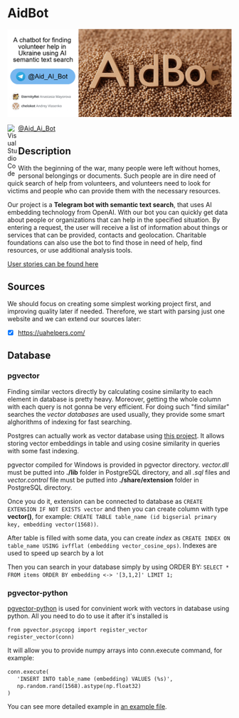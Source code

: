 # AidBot
![A chatbot for finding volunteer help using semantic text search](./assets/aidbot.gif)


[<img align="left" alt="Visual Studio Code" width="24px" src="https://upload.wikimedia.org/wikipedia/commons/thumb/8/82/Telegram_logo.svg/2048px-Telegram_logo.svg.png" /> @Aid_Ai_Bot](https://t.me/Aid_Ai_bot)

 ## Description

With the beginning of the war, many people were left without homes, personal belongings or documents.
Such people are in dire need of quick search of help from volunteers, and volunteers need to look for victims and people who can provide them with the necessary resources.

Our project is a **Telegram bot with semantic text search**, that uses AI embedding technology from OpenAI. With our bot you can quickly get data about people or organizations that can help in the specified situation. By entering a request, the user will receive a list of information about things or services that can be provided, contacts and geolocation. Charitable foundations can also use the bot to find those in need of help, find resources, or use additional analysis tools.

[User stories can be found here](./assets/UserStories.md)

 ## Sources 
 We should focus on creating some simplest working project first, and improving quality later if needed. Therefore, we start with parsing just one website and we can extend our sources later:
 - [x] https://uahelpers.com/
 
 ## Database
 ### pgvector
Finding similar vectors directly by calculating cosine similarity to each element in database is pretty heavy. Moreover, getting the whole column with each query is not gonna be very efficient. For doing such "find similar" searches the *vector databases* are used usually, they provide some smart alghorithms of indexing for fast searching. 

Postgres can actually work as vector database using [this project](https://github.com/pgvector/pgvector). It allows storing vector embeddings in table and using cosine similarity in queries with some fast indexing.

pgvector compiled for Windows is provided in pgvector directory. *vector.dll* must be putted into **./lib** folder in PostgreSQL directory, and all *.sql* files and *vector.control* file must be putted into **./share/extension** folder in PostgreSQL directory. 

Once you do it, extension can be connected to database as `CREATE EXTENSION IF NOT EXISTS vector` and then you can create column with type **vector()**, for example: `CREATE TABLE table_name (id bigserial primary key, embedding vector(1568))`. 

After table is filled with some data, you can create *index* as `CREATE INDEX ON table_name USING ivfflat (embedding vector_cosine_ops)`. Indexes are used to speed up search by a lot

Then you can search in your database simply by using ORDER BY: `SELECT * FROM items ORDER BY embedding <-> '[3,1,2]' LIMIT 1;`

 ### pgvector-python
[pgvector-python](https://github.com/pgvector/pgvector-python) is used for convinient work with vectors in database using python. All you need to do to use it after it's installed is
```
from pgvector.psycopg import register_vector
register_vector(conn)
```
It will allow you to provide numpy arrays into conn.execute command, for example:
```
conn.execute(
   'INSERT INTO table_name (embedding) VALUES (%s)', 
   np.random.rand(1568).astype(np.float32)
)
```
You can see more detailed example in [an example file](./examples/pgvector-python-example.py).
